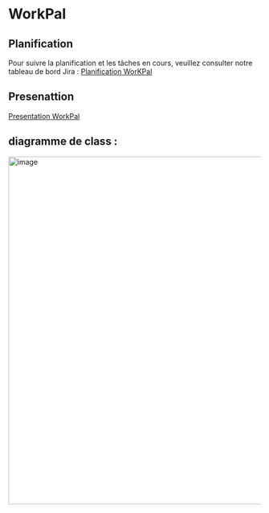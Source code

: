 # WorkPal
## Planification

Pour suivre la planification et les tâches en cours, veuillez consulter notre tableau de bord Jira : [Planification WorKPal](https://douaa123.atlassian.net/jira/software/c/projects/WOR/boards/7)



## Presenattion

 [Presentation WorkPal](https://www.canva.com/design/DAGQoVgYTNk/XPtoReTw_B2UZ5rjdhbvKw/edit)



## diagramme de class :

<img width="692" alt="image" src="https://github.com/user-attachments/assets/85a52e8f-21b5-4edc-844b-add72ce89d10">

